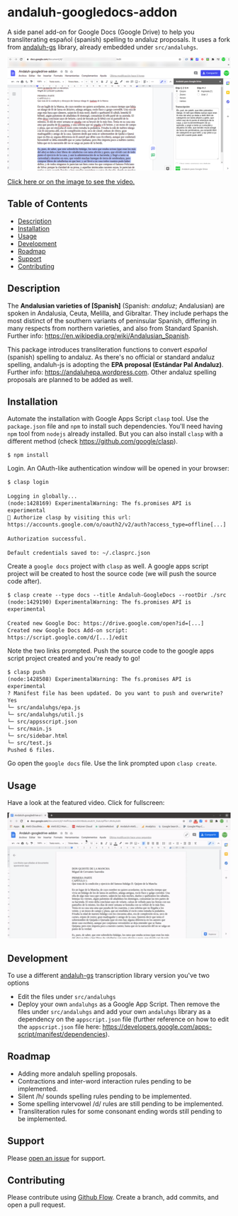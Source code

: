 # andaluh-googledocs-addon

A side panel add-on for Google Docs (Google Drive) to help you transliterating español (spanish) spelling to andaluz proposals. It uses a fork from [andaluh-gs](https://github.com/andalugeeks/andaluh-js/tree/google-apps-script) library, already embedded under `src/andaluhgs`.

<a href="https://youtu.be/cqScVjWM1EU"><img width="800" alt="andaluh-gs about" src="https://raw.githubusercontent.com/andalugeeks/andaluh-googledocs-addon/main/img/andaluh-googledocs.png"></a>

<a href="https://youtu.be/cqScVjWM1EU">Click here or on the image to see the video.</a>

## Table of Contents

- [Description](#description)
- [Installation](#installation)
- [Usage](#usage)
- [Development](#development)
- [Roadmap](#roadmap)
- [Support](#support)
- [Contributing](#contributing)

## Description

The **Andalusian varieties of [Spanish]** (Spanish: *andaluz*; Andalusian) are spoken in Andalusia, Ceuta, Melilla, and Gibraltar. They include perhaps the most distinct of the southern variants of peninsular Spanish, differing in many respects from northern varieties, and also from Standard Spanish. Further info: https://en.wikipedia.org/wiki/Andalusian_Spanish.

This package introduces transliteration functions to convert *español* (spanish) spelling to andaluz. As there's no official or standard andaluz spelling, andaluh-js is adopting the **EPA proposal (Estándar Pal Andaluz)**. Further info: https://andaluhepa.wordpress.com. Other andaluz spelling proposals are planned to be added as well.

## Installation

Automate the installation with Google Apps Script `clasp` tool. Use the `package.json` file and `npm` to install such dependencies. You'll need having `npm` tool from `nodejs` already installed. But you can also install `clasp` with a different method (check https://github.com/google/clasp).

```
$ npm install
```

Login. An OAuth-like authentication window will be opened in your browser:

```
$ clasp login

Logging in globally...
(node:1428169) ExperimentalWarning: The fs.promises API is experimental
🔑 Authorize clasp by visiting this url:
https://accounts.google.com/o/oauth2/v2/auth?access_type=offline[...]

Authorization successful.

Default credentials saved to: ~/.clasprc.json
```

Create a `google docs` project with `clasp` as well. A google apps script project will be created to host the source code (we will push the source code after).

```
$ clasp create --type docs --title Andaluh-GoogleDocs --rootDir ./src
(node:1429190) ExperimentalWarning: The fs.promises API is experimental

Created new Google Doc: https://drive.google.com/open?id=[...]
Created new Google Docs Add-on script: https://script.google.com/d/[...]/edit
```

Note the two links prompted. Push the source code to the google apps script project created and you're ready to go!

```
$ clasp push
(node:1428508) ExperimentalWarning: The fs.promises API is experimental
? Manifest file has been updated. Do you want to push and overwrite? Yes
└─ src/andaluhgs/epa.js
└─ src/andaluhgs/util.js
└─ src/appsscript.json
└─ src/main.js
└─ src/sidebar.html
└─ src/test.js
Pushed 6 files.
```

Go open the `google docs` file. Use the link prompted upon `clasp create`.

## Usage

Have a look at the featured video. Click for fullscreen:

<a href="https://youtu.be/cqScVjWM1EU"><img width="520" alt="andaluh-gs about" src="https://raw.githubusercontent.com/andalugeeks/andaluh-googledocs-addon/main/img/andaluh-googledocs.gif"></a>

## Development

To use a different [andaluh-gs](https://github.com/andalugeeks/andaluh-js/tree/google-apps-script) transcription library version you've two options

* Edit the files under `src/andaluhgs`
* Deploy your own `andaluhgs` as a Google App Script. Then remove the files under `src/andaluhgs` and add your own `andaluhgs` library as a dependency on the `appscript.json` file (further reference on how to edit the `appscript.json` file here: https://developers.google.com/apps-script/manifest/dependencies).

## Roadmap

* Adding more andaluh spelling proposals.
* Contractions and inter-word interaction rules pending to be implemented.
* Silent /h/ sounds spelling rules pending to be implemented.
* Some spelling intervowel /d/ rules are still pending to be implemented.
* Transliteration rules for some consonant ending words still pending to be implemented.

## Support

Please [open an issue](https://github.com/andalugeeks/andaluh-googledocs/issues/new) for support.

## Contributing

Please contribute using [Github Flow](https://guides.github.com/introduction/flow/). Create a branch, add commits, and open a pull request.
